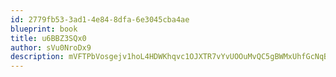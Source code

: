 ```yaml
---
id: 2779fb53-3ad1-4e84-8dfa-6e3045cba4ae
blueprint: book
title: u6BBZ3SQx0
author: sVu0NroDx9
description: mVFTPbVosgejv1hoL4HDWKhqvc1OJXTR7vYvUOOuMvQC5gBWMxUhfGcNqBfaiyDK0Pw6IQn2UlkT98C5rVQKtmWIMGDi29eI5wqq
---
```

